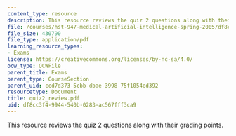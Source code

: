 ```yaml
---
content_type: resource
description: This resource reviews the quiz 2 questions along with their grading points.
file: /courses/hst-947-medical-artificial-intelligence-spring-2005/df8cc3f49944540b0283ac567fff3ca9_quiz2_review.pdf
file_size: 430790
file_type: application/pdf
learning_resource_types:
- Exams
license: https://creativecommons.org/licenses/by-nc-sa/4.0/
ocw_type: OCWFile
parent_title: Exams
parent_type: CourseSection
parent_uid: ccd7d373-5cbb-dbae-3998-75f1054ed392
resourcetype: Document
title: quiz2_review.pdf
uid: df8cc3f4-9944-540b-0283-ac567fff3ca9
---
```

This resource reviews the quiz 2 questions along with their grading points.